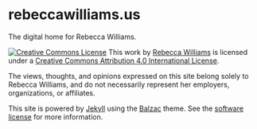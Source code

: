 rebeccawilliams.us
=========================

The digital home for Rebecca Williams. 

<a rel="license" href="http://creativecommons.org/licenses/by/4.0/"><img alt="Creative Commons License" style="border-width:0" src="https://i.creativecommons.org/l/by/4.0/80x15.png"/></a>
This work by <a href="https://github.com/rebeccawilliams">Rebecca Williams</a> is licensed under a <a rel="license" href="http://creativecommons.org/licenses/by/4.0/">Creative Commons Attribution 4.0 International License</a>.

The views, thoughts, and opinions expressed  on this site belong solely to Rebecca Williams, and do not necessarily represent her employers, organizations, or affiliates.

This site is powered by <a href="https://jekyllrb.com">Jekyll</a> using the <a href="https://jekyll.gtat.me/about">Balzac</a> theme. See the <a href="https://github.com/rebeccawilliams/blog/blob/gh-pages/LICENSE">software license</a> for more information. 
